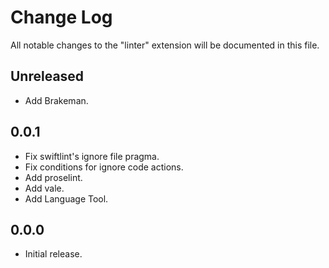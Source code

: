 # Change Log

All notable changes to the "linter" extension will be documented in this file.

## Unreleased

- Add Brakeman.

## 0.0.1

- Fix swiftlint's ignore file pragma.
- Fix conditions for ignore code actions.
- Add proselint.
- Add vale.
- Add Language Tool.

## 0.0.0

- Initial release.
